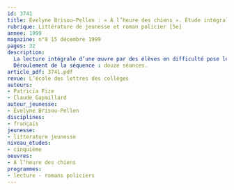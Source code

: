 ```yaml
---
id: 3741
title: Évelyne Brisou-Pellen : « À l’heure des chiens ». Étude intégrale, séquence
rubrique: Littérature de jeunesse et roman policier [5e]
annee: 1999
magazine: n°8 15 décembre 1999
pages: 32
description: 
  La lecture intégrale d’une œuvre par des élèves en difficulté pose les problèmes du déchiffrage, du maintien de l’attention, de l’anticipation et de la maîtrise du sens d’un écrit long. « À l’heure des chiens » présente l’avantage d’être un récit à la fois passionnant et simple : passionnant, parce que l’intrigue est de qualité ; simple, parce qu’elle est conduite de façon chronologique, de rebondissement en rebondissement, sans « fausse piste ». L’enquête est menée par un jeune garçon narrateur, auquel les lecteurs pourront aisément s’identifier. Son amour et sa bonne connaissance des chiens – exprimés avec humour et sensibilité – servent à la fois de toile de fond et d’éléments déterminants dans la recherche de la vérité. Le lexique, comme la syntaxe, est facile et le récit est très vivant : phrases brèves et nombreux dialogues.
  Déroulement de la séquence : douze séances.
article_pdf: 3741.pdf
revue: L’école des lettres des collèges
auteurs:
- Patricia Fize
- Claude Gapaillard
auteur_jeunesse:
- Évelyne Brisou-Pellen
disciplines:
- français
jeunesse:
- littérature jeunesse
niveau_etudes:
- cinquième
oeuvres:
- À l’heure des chiens
programmes:
- lecture - romans policiers
---
```

